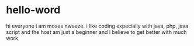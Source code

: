 # hello-word
hi everyone
i am moses nwaeze. i like coding expecially with java, php, java script and the host
am just a beginner and i believe to get better with much work
